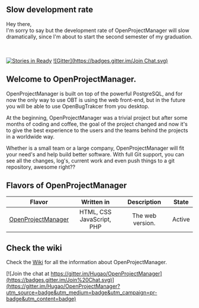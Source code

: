 Slow development rate
-
Hey there,<br>
I'm sorry to say but the development rate of OpenProjectManager will slow dramatically, since I'm about to start the second semester of my graduation.

<br><br>
[![Stories in Ready](https://badge.waffle.io/Hugao/OpenProjectManager.svg?label=ready&title=Ready)](http://waffle.io/Hugao/OpenProjectManager)  [![Gitter](https://badges.gitter.im/Join Chat.svg)](https://gitter.im/Hugao/OpenProjectManager?utm_source=badge&utm_medium=badge&utm_campaign=pr-badge&utm_content=badge)

Welcome to OpenProjectManager.
-
<p>OpenProjectManager is built on top of the powerful PostgreSQL, and for now the only way to use OBT is using the web front-end, but in the future you will be able to use OpenBugTrakcer from you desktop.</p>

<p>At the beginning, OpenProjectManager was a trivial project but after some months of coding and coffee, the goal of the project changed and now it's to give the best experience to the users and the teams behind the projects in a worldwide way.</p>

<p>Whether is a small team or a large company, OpenProjectManager will fit your need's and help build better software. With full Git support, you can see all the changes, log's, current work and even push things to a git repository, awesome right??</p>

Flavors of OpenProjectManager
-
| Flavor | Written in | Description | State |
| :-: | :-: | :-: | :-: |
| <a href="#welcome-to-OpenProjectManager">OpenProjectManager</a> | HTML, CSS <br> JavaScript, PHP | The web version. | Active |

Check the wiki
-
Check the [Wiki](https://github.com/Hugao/OpenProjectManager/wiki/) for all the information about OpenProjectManager.


[![Join the chat at https://gitter.im/Hugao/OpenProjectManager](https://badges.gitter.im/Join%20Chat.svg)](https://gitter.im/Hugao/OpenProjectManager?utm_source=badge&utm_medium=badge&utm_campaign=pr-badge&utm_content=badge)